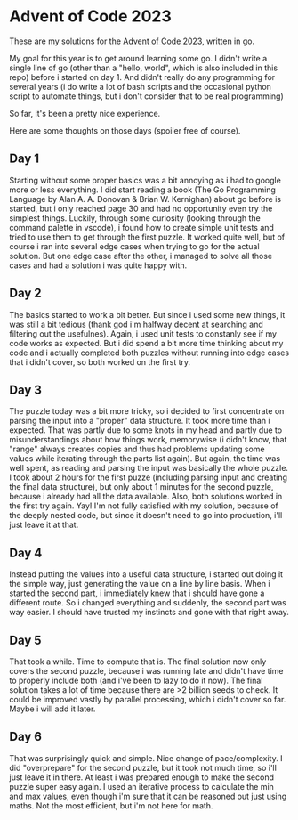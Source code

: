 # Advent of Code 2023
These are my solutions for the [Advent of Code 2023](https://adventofcode.com/2023/about), written in go.

My goal for this year is to get around learning some go. I didn't write a single line of go (other than a "hello, world", which is also included in this repo) before i started on day 1. And didn't really do any programming for several years (i do write a lot of bash scripts and the occasional python script to automate things, but i don't consider that to be real programming)

So far, it's been a pretty nice experience.

Here are some thoughts on those days (spoiler free of course).

## Day 1
Starting without some proper basics was a bit annoying as i had to google more or less everything. I did start reading a book (The Go Programming Language by Alan A. A. Donovan & Brian W. Kernighan) about go before is started, but i only reached page 30 and had no opportunity even try the simplest things. Luckily, through some curiosity (looking through the command palette in vscode), i found how to create simple unit tests and tried to use them to get through the first puzzle. It worked quite well, but of course i ran into several edge cases when trying to go for the actual solution. But one edge case after the other, i managed to solve all those cases and had a solution i was quite happy with.

## Day 2
The basics started to work a bit better. But since i used some new things, it was still a bit tedious (thank god i'm halfway decent at searching and filtering out the usefulnes).
Again, i used unit tests to constanly see if my code works as expected. But i did spend a bit more time thinking about my code and i actually completed both puzzles without running into edge cases that i didn't cover, so both worked on the first try.

## Day 3
The puzzle today was a bit more tricky, so i decided to first concentrate on parsing the input into a "proper" data structure. It took more time than i expected. That was partly due to some knots in my head and partly due to misunderstandings about how things work, memorywise (i didn't know, that "range" always creates copies and thus had problems updating some values while iterating through the parts list again). But again, the time was well spent, as reading and parsing the input was basically the whole puzzle. I took about 2 hours for the first puzze (including parsing input and creating the final data structure), but only about 1 minutes for the second puzzle, because i already had all the data available. Also, both solutions worked in the first try again. Yay!
I'm not fully satisfied with my solution, because of the deeply nested code, but since it doesn't need to go into production, i'll just leave it at that.

## Day 4
Instead putting the values into a useful data structure, i started out doing it the simple way, just generating the value on a line by line basis. When i started the second part, i immediately knew that i should have gone a different route. So i changed everything and suddenly, the second part was way easier. I should have trusted my instincts and gone with that right away.

## Day 5
That took a while. Time to compute that is. The final solution now only covers the second puzzle, because i was running late and didn't have time to properly include both (and i've been to lazy to do it now). The final solution takes a lot of time because there are >2 billion seeds to check. It could be improved vastly by parallel processing, which i didn't cover so far. Maybe i will add it later. 

## Day 6
That was surprisingly quick and simple. Nice change of pace/complexity. I did "overprepare" for the second puzzle, but it took not much time, so i'll just leave it in there. At least i was prepared enough to make the second puzzle super easy again.
I used an iterative process to calculate the min and max values, even though i'm sure that it can be reasoned out just using maths. Not the most efficient, but i'm not here for math. 